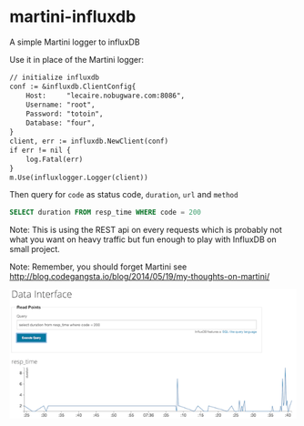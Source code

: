 martini-influxdb
================

A simple Martini logger to influxDB

Use it in place of the Martini logger:

```golang
// initialize influxdb
conf := &influxdb.ClientConfig{
	Host:     "lecaire.nobugware.com:8086",
	Username: "root",
	Password: "totoin",
	Database: "four",
}
client, err := influxdb.NewClient(conf)
if err != nil {
	log.Fatal(err)
}
m.Use(influxlogger.Logger(client))
```

Then query for `code` as status code, `duration`, `url` and `method`

```sql
SELECT duration FROM resp_time WHERE code = 200
```

Note: This is using the REST api on every requests which is probably not what you want on heavy traffic but fun enough to play with InfluxDB on small project.

Note: Remember, you should forget Martini see http://blog.codegangsta.io/blog/2014/05/19/my-thoughts-on-martini/

![demo](https://github.com/akhenakh/martini-influxdb/raw/master/img/graph.png)
